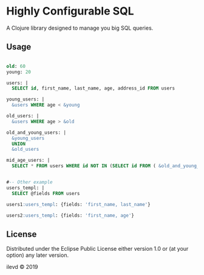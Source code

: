 # Highly Configurable SQL

A Clojure library designed to manage you big SQL queries.

## Usage

```sql

old: 60
young: 20

users: |
  SELECT id, first_name, last_name, age, address_id FROM users

young_users: |
  &users WHERE age < &young

old_users: |
  &users WHERE age > &old

old_and_young_users: |
  &young_users
  UNION
  &old_users

mid_age_users: |
  SELECT * FROM users WHERE id NOT IN (SELECT id FROM ( &old_and_young_users ))


#-- Other example
users_templ: |
  SELECT @fields FROM users

users1:users_templ: {fields: 'first_name, last_name'}

users2:users_templ: {fields: 'first_name, age'}

```

## License
Distributed under the Eclipse Public License either version 1.0 or (at
your option) any later version.

ilevd © 2019
